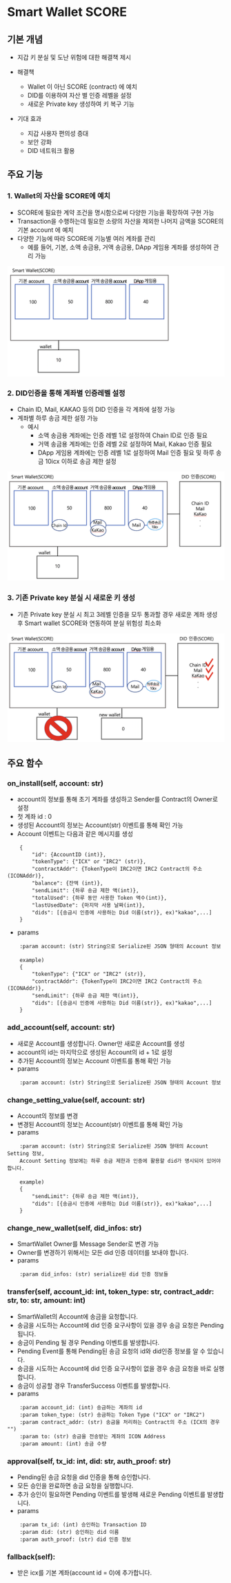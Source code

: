 # Smart Wallet SCORE

## 기본 개념

- 지갑 키 분실 및 도난 위험에 대한 해결책 제시

- 해결책

  - Wallet 이 아닌 SCORE (contract) 에 예치
  - DID를 이용하여 자산 별 인증 레벨을 설정
  - 새로운 Private key 생성하여 키 복구 기능

- 기대 효과

  - 지갑 사용자 편의성 증대
  - 보안 강화
  - DID 네트워크 활용  


## 주요 기능

### 1. Wallet의 자산을 SCORE에 예치

- SCORE에 필요한 계약 조건을 명시함으로써 다양한 기능을 확장하여 구현 가능 
- Transaction을 수행하는데 필요한 소량의 자산을 제외한 나머지 금액을 SCORE의 기본 account 에 예치 
- 다양한 기능에 따라 SCORE에 기능별 여러 계좌를 관리 
  - 예를 들어, 기본, 소액 송금용, 거액 송금용, DApp 게임용 계좌를 생성하여 관리 가능
  
![screenshot1](https://github.com/boyeon555/201811-icon-hackathon/blob/master/submissions/smart-wallet/img/screenshot1.png)


### 2. DID인증을 통해 계좌별 인증레벨 설정

- Chain ID, Mail, KAKAO 등의 DID 인증을 각 계좌에 설정 가능 
- 계좌별 하루 송금 제한 설정 가능 
    - 예시
        - 소액 송금용 계좌에는 인증 레벨 1로 설정하여 Chain ID로 인증 필요
        - 거액 송금용 계좌에는 인증 레벨 2로 설정하여 Mail, Kakao 인증 필요
        - DApp 게임용 계좌에는 인증 레벨 1로 설정하여 Mail 인증 필요 및 하루 송금 10icx 이하로 송금 제한 설정

![screenshot1](https://github.com/boyeon555/201811-icon-hackathon/blob/master/submissions/smart-wallet/img/screenshot2.png)



### 3. 기존 Private key 분실 시 새로운 키 생성 

- 기존 Private key 분실 시 최고 3레벨 인증을 모두 통과할 경우 새로운 계좌 생성 후 Smart wallet SCORE와 연동하여 분실 위험성 최소화

![screenshot1](https://github.com/boyeon555/201811-icon-hackathon/blob/master/submissions/smart-wallet/img/screenshot3.png)


## 주요 함수

### on_install(self, account: str)

- account의 정보를 통해 초기 계좌를 생성하고 Sender를 Contract의 Owner로 설정
- 첫 계좌 id : 0
- 생성된 Account의 정보는 Account(str) 이벤트를 통해 확인 가능
-  Account 이벤트는 다음과 같은 메시지를 생성

```
    {
        "id": {AccountID (int)},
        "tokenType": {"ICX" or "IRC2" (str)},
        "contractAddr": {TokenType이 IRC2이면 IRC2 Contract의 주소(ICONAddr)},
        "balance": {잔액 (int)},
        "sendLimit": {하루 송금 제한 액(int)},
        "totalUsed": {하루 동안 사용한 Token 액수(int)},
        "lastUsedDate": {마지막 사용 날짜(int)},
        "dids": [{송금시 인증에 사용하는 Did 이름(str)}, ex)"kakao",...]
    }
```

- params

```
    :param account: (str) String으로 Serialize된 JSON 형태의 Account 정보
    
    example)
    {
        "tokenType": {"ICX" or "IRC2" (str)},
        "contractAddr": {TokenType이 IRC2이면 IRC2 Contract의 주소(ICONAddr)},
        "sendLimit": {하루 송금 제한 액(int)},
        "dids": [{송금시 인증에 사용하는 Did 이름(str)}, ex)"kakao",...]
    }
```

### add_account(self, account: str)

* 새로운 Account를 생성합니다. Owner만 새로운 Account를 생성
* account의 id는 마지막으로 생성된 Account의 id + 1로 설정
* 추가된 Account의 정보는 Account 이벤트를 통해 확인 가능
* params

```
    :param account: (str) String으로 Serialize된 JSON 형태의 Account 정보
```


### change_setting_value(self, account: str)

* Account의 정보를 변경
* 변경된 Account의 정보는 Account(str) 이벤트를 통해 확인 가능
* params

```
    :param account: (str) String으로 Serialize된 JSON 형태의 Account Setting 정보,
    Account Setting 정보에는 하루 송금 제한과 인증에 활용할 did가 명시되어 있어야 합니다.
    
    example)
    {
        "sendLimit": {하루 송금 제한 액(int)},
        "dids": [{송금시 인증에 사용하는 Did 이름(str)}, ex)"kakao",...]
    }
```

### change_new_wallet(self, did_infos: str)
* SmartWallet Owner를 Message Sender로 변경 가능 
* Owner를 변경하기 위해서는 모든 did 인증 데이터를 보내야 합니다.
* params

```
    :param did_infos: (str) serialize된 did 인증 정보들
```

### transfer(self, account_id: int, token_type: str, contract_addr: str, to: str, amount: int)
* SmartWallet의 Account에 송금을 요청합니다.
* 송금을 시도하는 Account에 did 인증 요구사항이 있을 경우 송금 요청은 Pending 됩니다.
* 송금이 Pending 될 경우 Pending 이벤트를 발생합니다.
* Pending Event를 통해 Pending된 송금 요청의 id와 did인증 정보를 알 수 있습니다.
* 송금을 시도하는 Account에 did 인증 요구사항이 없을 경우 송금 요청을 바로 실행합니다.
* 송금이 성공할 경우 TransferSuccess 이벤트를 발생합니다.
* params

```
    :param account_id: (int) 송금하는 계좌의 id
    :param token_type: (str) 송금하는 Token Type ("ICX" or "IRC2")
    :param contract_addr: (str) 송금을 처리하는 Contract의 주소 (ICX의 경우 "")
    :param to: (str) 송금을 전송받는 계좌의 ICON Address
    :param amount: (int) 송금 수량
```

### approval(self, tx_id: int, did: str, auth_proof: str)
* Pending된 송금 요청을 did 인증을 통해 승인합니다.
* 모든 승인을 완료하면 송금 요청을 실행합니다.
* 추가 승인이 필요하면 Pending 이벤트를 발생해 새로운 Pending 이벤트를 발생합니다.
* params

```
    :param tx_id: (int) 승인하는 Transaction ID
    :param did: (str) 승인하는 did 이름
    :param auth_proof: (str) did 인증 정보
```

### fallback(self):
*  받은 icx를 기본 계좌(account id = 0)에 추가합니다.
